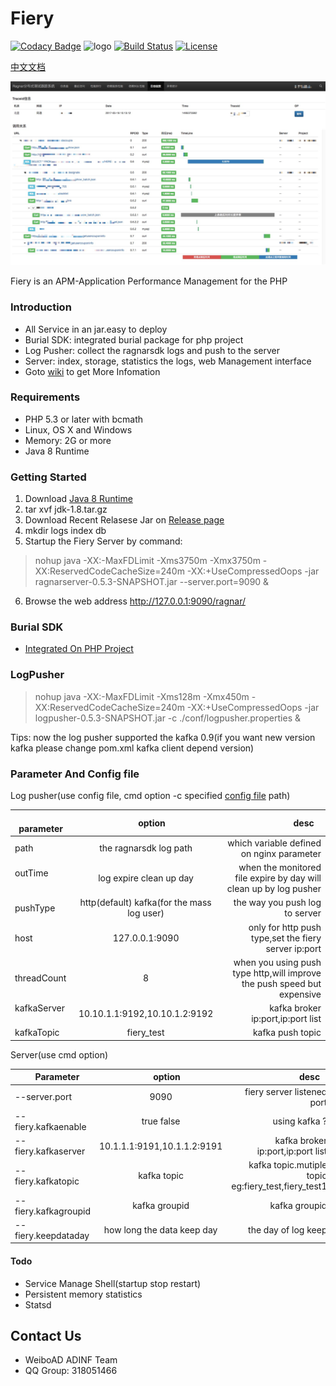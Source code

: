Fiery
====== 
[![Codacy Badge](https://api.codacy.com/project/badge/Grade/44598eccff7c4eb58f6d66d1d51ff415)](https://www.codacy.com/app/xcl_rockman/fiery?utm_source=github.com&amp;utm_medium=referral&amp;utm_content=weiboad/fiery/&amp;utm_campaign=Badge_Grade)
![logo](https://img.shields.io/badge/status-alpha-red.svg)
[![Build Status](https://travis-ci.org/weiboad/fiery.png)](https://travis-ci.org/weiboad/fiery)
[![License](https://img.shields.io/badge/license-apache2-blue.svg)](LICENSE) 

[中文文档](./README_CN.md)
 
![showtrace](docs/imgs/showtrace.png)

 Fiery is an APM-Application Performance Management for the PHP

### Introduction
 * All Service in an jar.easy to deploy
 * Burial SDK: integrated burial package for php project
 * Log Pusher: collect the ragnarsdk logs and push to the server
 * Server: index, storage, statistics the logs, web Management interface
 * Goto [wiki](https://github.com/weiboad/fiery/wiki) to get More Infomation
 
### Requirements
 * PHP 5.3 or later with bcmath
 * Linux, OS X and Windows
 * Memory: 2G or more 
 * Java 8 Runtime

### Getting Started
 1. Download [Java 8 Runtime](http://www.oracle.com/technetwork/java/javase/downloads/jdk8-downloads-2133151.html)
 2. tar xvf jdk-1.8.tar.gz
 3. Download Recent Relasese Jar on [Release page](https://github.com/weiboad/fiery/releases)
 4. mkdir logs index db
 5. Startup the Fiery Server by command:

> nohup java -XX:-MaxFDLimit -Xms3750m -Xmx3750m -XX:ReservedCodeCacheSize=240m -XX:+UseCompressedOops -jar ragnarserver-0.5.3-SNAPSHOT.jar --server.port=9090 &

 6. Browse the web address http://127.0.0.1:9090/ragnar/

### Burial SDK
 * [Integrated On PHP Project](https://github.com/weiboad/fierysdk/blob/master/README.md)


### LogPusher


>  nohup java -XX:-MaxFDLimit -Xms128m -Xmx450m -XX:ReservedCodeCacheSize=240m -XX:+UseCompressedOops -jar logpusher-0.5.3-SNAPSHOT.jar  -c ./conf/logpusher.properties &

Tips: now the log pusher supported the kafka 0.9(if you want new version kafka please change pom.xml kafka client depend  version)

### Parameter And Config file
 Log pusher(use config file, cmd option -c specified [config file](./conf/logpusher.properties) path)

|     parameter   |      option   |   desc    |
| --------------- |:-------------:| ---------:|
|path            | the ragnarsdk log path | which variable defined on nginx parameter|
|outTime         | log expire clean up day| when the monitored file expire by day will clean up by log pusher |
|pushType       | http(default) kafka(for the mass log user)|the way you push log to server|
|host            | 127.0.0.1:9090 | only for http push type,set the fiery server ip:port|
|threadCount     | 8  |when you using push type http,will improve the push speed but expensive|
|kafkaServer    | 10.10.1.1:9192,10.10.1.2:9192| kafka broker ip:port,ip:port list|
|kafkaTopic    | fiery_test|kafka push topic|

Server(use cmd option)

|     Parameter   |      option   |   desc    |
| --------------- |:-------------:| ---------:|
|--server.port    | 9090| fiery server listened port|
|--fiery.kafkaenable|true false| using kafka ?|
|--fiery.kafkaserver|10.1.1.1:9191,10.1.1.2:9191|kafka broker ip:port,ip:port list|
|--fiery.kafkatopic|kafka topic|kafka topic.mutiple topic eg:fiery_test,fiery_test1|
|--fiery.kafkagroupid|kafka groupid|kafka groupid|
|--fiery.keepdataday|how long the data keep day|the day of log keep|

#### Todo
 * Service Manage Shell(startup stop restart)
 * Persistent memory statistics
 * Statsd


## Contact Us
 * WeiboAD ADINF Team
 * QQ Group: 318051466
 
